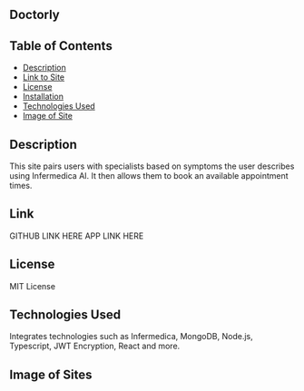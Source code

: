 ## Doctorly

## Table of Contents
- [Description](#description)
- [Link to Site](#link)
- [License](#license)
- [Installation](#installation)
- [Technologies Used](#technologies-used)
- [Image of Site](#image-of-site)

## Description 

This site pairs users with specialists based on symptoms the user describes using Infermedica AI. It then allows them to book an available appointment times. 

## Link
GITHUB LINK HERE
APP LINK HERE

## License

MIT License

## Technologies Used
Integrates technologies such as Infermedica, MongoDB, Node.js, Typescript, JWT Encryption, React and more. 

## Image of Sites





    
